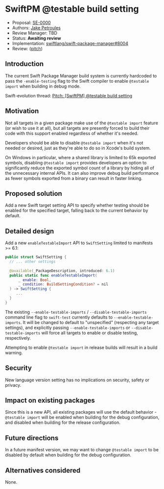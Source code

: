 # SwiftPM @testable build setting

* Proposal: [SE-0000](0000-swiftpm-testable-build-setting.md)
* Authors: [Jake Petroules](https://github.com/jakepetroules)
* Review Manager: TBD
* Status: **Awaiting review**
* Implementation: [swiftlang/swift-package-manager#8004](https://github.com/swiftlang/swift-package-manager/pull/8004)
* Review: ([pitch](https://forums.swift.org/t/pitch-swiftpm-testable-build-setting/75084))

## Introduction

The current Swift Package Manager build system is currently hardcoded to pass the `-enable-testing` flag to the Swift compiler to enable `@testable import` when building in debug mode. 

Swift-evolution thread: [Pitch: [SwiftPM] @testable build setting](https://forums.swift.org/t/pitch-swiftpm-testable-build-setting/75084)

## Motivation

Not all targets in a given package make use of the `@testable import` feature (or wish to use it at all), but all targets are presently forced to build their code with this support enabled regardless of whether it's needed.

Developers should be able to disable `@testable import` when it's not needed or desired, just as they're able to do so in Xcode's build system.

On Windows in particular, where a shared library is limited to 65k exported symbols, disabling `@testable import` provides developers an option to significantly reduce the exported symbol count of a library by hiding all of the unnecessary internal APIs. It can also improve debug build performance as fewer symbols exported from a binary can result in faster linking.

## Proposed solution

Add a new Swift target setting API to specify whether testing should be enabled for the specified target, falling back to the current behavior by default.

## Detailed design

Add a new `enableTestableImport` API to `SwiftSetting` limited to manifests >= 6.1:

```swift
public struct SwiftSetting {
  // ... other settings
  
  @available(_PackageDescription, introduced: 6.1)
  public static func enableTestableImport(
      _ enable: Bool,
      _ condition: BuildSettingCondition? = nil
  ) -> SwiftSetting {
     ...
  }
}
```

The existing `--enable-testable-imports` / `--disable-testable-imports` command line flag to `swift-test` currently defaults to `--enable-testable-imports`. It will be changed to default to "unspecified" (respecting any target settings), and explicitly passing `--enable-testable-imports` or `--disable-testable-imports` will force all targets to enable or disable testing, respectively.

Attempting to enable `@testable import` in release builds will result in a build warning.

## Security

New language version setting has no implications on security, safety or privacy.

## Impact on existing packages

Since this is a new API, all existing packages will use the default behavior - `@testable import` will be enabled when building for the debug configuration, and disabled when building for the release configuration.

## Future directions

In a future manifest version, we may want to change `@testable import` to be disabled by default when building for the debug configuration.

## Alternatives considered

None.
